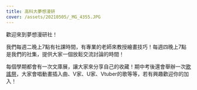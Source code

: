 ```yaml
---
title: 高科大夢想漫研
cover: /assets/20210505/_MG_4355.JPG
---
```


歡迎來到夢想漫研社！

我們每週二晚上7點有社課時間，有專業的老師來教授繪畫技巧！每週四晚上7點是我們的社集，提供大家一個放鬆交流討論的時間！

每個學期都會有一次文庫展，讓大家來分享自己的收藏！期中考後還會舉辦一次[歌謠祭](/tags/歌謠祭)，大家會唱動畫插入曲、V家、U家、Vtuber的歌等等，若有興趣歡迎你的加入！

